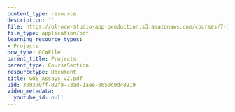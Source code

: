 ```yaml
---
content_type: resource
description: ''
file: https://ol-ocw-studio-app-production.s3.amazonaws.com/courses/7-13-experimental-microbial-genetics-fall-2003/309370ff02f873ad1aee0650c0d48919_GUS_Assays_v2.pdf
file_type: application/pdf
learning_resource_types:
- Projects
ocw_type: OCWFile
parent_title: Projects
parent_type: CourseSection
resourcetype: Document
title: GUS_Assays_v2.pdf
uid: 309370ff-02f8-73ad-1aee-0650c0d48919
video_metadata:
  youtube_id: null
---
```

